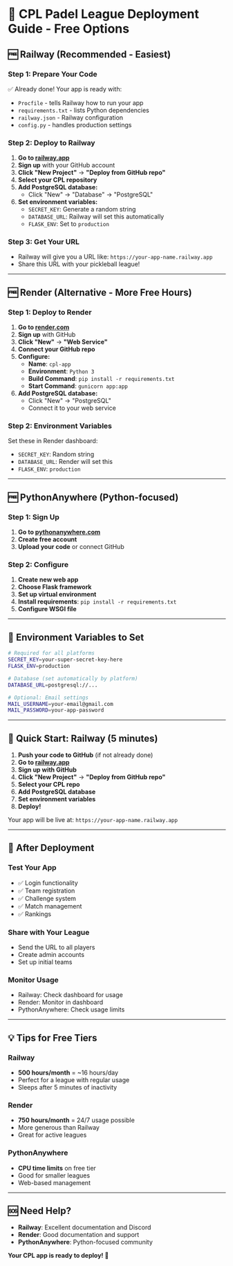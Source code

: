 # 🚀 CPL Padel League Deployment Guide - Free Options

## 🆓 **Railway (Recommended - Easiest)**

### Step 1: Prepare Your Code
✅ Already done! Your app is ready with:
- `Procfile` - tells Railway how to run your app
- `requirements.txt` - lists Python dependencies
- `railway.json` - Railway configuration
- `config.py` - handles production settings

### Step 2: Deploy to Railway
1. **Go to [railway.app](https://railway.app)**
2. **Sign up** with your GitHub account
3. **Click "New Project"** → **"Deploy from GitHub repo"**
4. **Select your CPL repository**
5. **Add PostgreSQL database:**
   - Click "New" → "Database" → "PostgreSQL"
6. **Set environment variables:**
   - `SECRET_KEY`: Generate a random string
   - `DATABASE_URL`: Railway will set this automatically
   - `FLASK_ENV`: Set to `production`

### Step 3: Get Your URL
- Railway will give you a URL like: `https://your-app-name.railway.app`
- Share this URL with your pickleball league!

---

## 🆓 **Render (Alternative - More Free Hours)**

### Step 1: Deploy to Render
1. **Go to [render.com](https://render.com)**
2. **Sign up** with GitHub
3. **Click "New"** → **"Web Service"**
4. **Connect your GitHub repo**
5. **Configure:**
   - **Name**: `cpl-app`
   - **Environment**: `Python 3`
   - **Build Command**: `pip install -r requirements.txt`
   - **Start Command**: `gunicorn app:app`
6. **Add PostgreSQL database:**
   - Click "New" → "PostgreSQL"
   - Connect it to your web service

### Step 2: Environment Variables
Set these in Render dashboard:
- `SECRET_KEY`: Random string
- `DATABASE_URL`: Render will set this
- `FLASK_ENV`: `production`

---

## 🆓 **PythonAnywhere (Python-focused)**

### Step 1: Sign Up
1. **Go to [pythonanywhere.com](https://pythonanywhere.com)**
2. **Create free account**
3. **Upload your code** or connect GitHub

### Step 2: Configure
1. **Create new web app**
2. **Choose Flask framework**
3. **Set up virtual environment**
4. **Install requirements**: `pip install -r requirements.txt`
5. **Configure WSGI file**

---

## 🔧 **Environment Variables to Set**

```bash
# Required for all platforms
SECRET_KEY=your-super-secret-key-here
FLASK_ENV=production

# Database (set automatically by platform)
DATABASE_URL=postgresql://...

# Optional: Email settings
MAIL_USERNAME=your-email@gmail.com
MAIL_PASSWORD=your-app-password
```

---

## 🎯 **Quick Start: Railway (5 minutes)**

1. **Push your code to GitHub** (if not already done)
2. **Go to [railway.app](https://railway.app)**
3. **Sign up with GitHub**
4. **Click "New Project"** → **"Deploy from GitHub repo"**
5. **Select your CPL repo**
6. **Add PostgreSQL database**
7. **Set environment variables**
8. **Deploy!**

Your app will be live at: `https://your-app-name.railway.app`

---

## 📱 **After Deployment**

### Test Your App
- ✅ Login functionality
- ✅ Team registration
- ✅ Challenge system
- ✅ Match management
- ✅ Rankings

### Share with Your League
- Send the URL to all players
- Create admin accounts
- Set up initial teams

### Monitor Usage
- Railway: Check dashboard for usage
- Render: Monitor in dashboard
- PythonAnywhere: Check usage limits

---

## 💡 **Tips for Free Tiers**

### Railway
- **500 hours/month** = ~16 hours/day
- Perfect for a league with regular usage
- Sleeps after 5 minutes of inactivity

### Render
- **750 hours/month** = 24/7 usage possible
- More generous than Railway
- Great for active leagues

### PythonAnywhere
- **CPU time limits** on free tier
- Good for smaller leagues
- Web-based management

---

## 🆘 **Need Help?**

- **Railway**: Excellent documentation and Discord
- **Render**: Good documentation and support
- **PythonAnywhere**: Python-focused community

**Your CPL app is ready to deploy! 🏓** 
